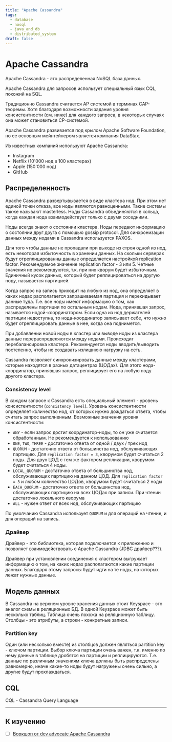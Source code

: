 ```yaml
---
title: "Apache Cassandra"
tags:
  - database
  - nosql
  - java_and_db
  - distributed_system
draft: false
---
```


# Apache Cassandra

Apache Cassandra - это распределенная NoSQL база данных.

Apache Cassandra для запросов использует специальный язык CQL, похожий на SQL.

Традиционно Cassandra считается AP системой в терминах CAP-теоремы.
Хотя благодаря возможности задания уровня консистентности (см. ниже) для каждого запроса, в некоторых случаях она может становиться CP-системой.

Apache Cassandra развивается под крылом Apache Software Foundation, но ее основным мейнтейнером является компания DataStax.

Из известных компаний используют Apache Cassandra:
- Instagram
- Netflix (10'000 нод в 100 кластерах)
- Apple (150'000 нод)
- GitHub


## Распределенность

Apache Cassandra развертывывается в виде кластера нод. 
При этом нет единой точки отказа, все ноды являются равноценными.
Такие системы также называют masterless.
Ноды Cassandra объединяются в кольца, когда каждая нода взаимодействует только с двумя соседними.

Ноды всегда знают о состоянии кластера.
Ноды передают информацию о состоянии друг друга с помощью gossip protocol.
Для синхронизации данных между нодами в Cassandra используется PAXOS.

Для того чтобы данные не пропадали при выходе из строя одной из нод, есть некоторая избыточность в хранении данных.
На скольки серверах будут отреплицированны данные определяется настройкой replication factor.
Рекомендуемое значение replication factor - 3 или 5.
Четные значения не рекомендуются, т.к. при них кворум будет избыточным.
Единичный кусок данных, который будет реплицироваться на другую ноду, называется партицией. 

Когда запрос на запись приходит на любую из нод, она определяет в каких нодах располагается запрашиваемая партиция и перекидывает данные туда.
Т.е. все ноды имеют информацию о том, как распределены партиции по остальным нодам.
Нода, принявшая запрос, называется нодой-координатором.
Если одна из нод держателей партиции недоступна, то нода-координатор записывает себе, что нужно будет отреплицировать данные в нее, когда она поднимется.

При добавлении новой ноды в кластер или выводе ноды из кластера данные перераспределяются между нодами.
Происходит перебалансировка кластера.
Рекомендуется ноды вводить/выводить постепенно, чтобы не создавать излишнюю нагрузку на сеть.

Cassandra позволяет синхронизировать данные между кластерами, которые находятся в разных датацентрах (ЦОДах).
Для этого нода-координатор, принявшая запрос, реплицирует его на любую ноду другого кластера.

### Consistency level
В каждом запросе к Cassandra есть специальный элемент - уровень консистентности (`consistency level`).
Уровень консистентности определяет количество нод, от которых нужно дождаться ответа, чтобы считать запрос выполненным.
Возможные значения уровня консистентности:
- `ANY` - если запрос достиг координатор-ноды, то он уже считается обработанным. Не рекомендуется к использованию
- `ONE`, `TWO`, `THREE` - достаточно ответа от одной / двух / трех нод
- `QUORUM` - достаточно ответа от большинства нод, обслуживающих партицию. Для `replication factor = 3`, кворумом будет считаться 2 ноды. Для двух ЦОД с тем же фактором репликации, кворумом будет считаться 4 ноды.
- `LOCAL_QUORUM` - достаточно ответа от большинства нод, обслуживающих партицию на данном ЦОД. Для `replication factor = 3` и любом количество ЦОДов, кворумом будет считаться 2 ноды
- `EACH_QUORUM` - достаточно ответа от большинства нод, обслуживающих партицию на всех ЦОДах при записи. При чтении достаточно локального кворума
- `ALL` - нужен ответ от всех нод, обслуживающих партицию

По умолчанию Cassandra использует `QUORUM` и для операций на чтение, и для операций на запись.

### Драйвер
Драйвер - это библиотека, которая подключается к приложению и позволяет взаимодействовать с Apache Cassandra (JDBC драйвер???).

Драйвер при установлении соединения с кластером выгружает информацию о том, на каких нодах располагаются какие партиции данных.
Благодаря этому запросы будут идти на те ноды, на которых лежат нужные данные.


## Модель данных

В Cassandra на верхнем уровне хранения данных стоит Keyspace - это аналог схемы в реляционных БД.
В одной Keyspace может быть несколько таблиц.
Таблица очень похожа на реляционную таблицу. 
Столбцы - это атрибуты, а строки - конкретные записи.

### Partition key
Один (или несколько вместе) из столбцов должен являться partition key - ключом партиции.
Выбор ключа партиции очень важен, т.к. именно по нему данные в таблице дробятся на партиции и реплицируются.
Т.е. данные по различным значениям ключа должны быть распределены равномерно, иначе какие-то ноды будут нагружены очень сильно, а другие будут прохлаждаться.


## CQL

CQL - Cassandra Query Language


---
## К изучению

- [ ] [Воркшоп от dev advocate Apache Cassandra](https://www.youtube.com/watch?v=Ae4GABykRoM&t=25s&ab_channel=DataStaxDevelopers)